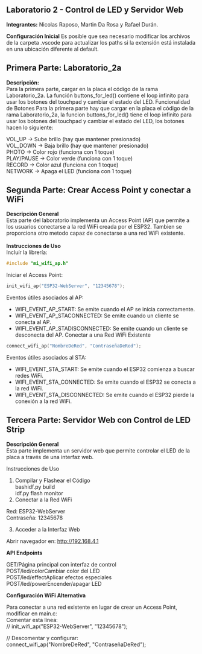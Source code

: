 ## Laboratorio 2 - Control de LED y Servidor Web

**Integrantes:** Nicolas Raposo, Martin Da Rosa y Rafael Durán.

**Configuración Inicial**
Es posible que sea necesario modificar los archivos de la carpeta .vscode para actualizar los paths si la extensión está instalada en una ubicación diferente al default.

## Primera Parte: Laboratorio_2a

**Descripción:**<br />
Para la primera parte, cargar en la placa el código de la rama Laboratorio_2a. La función buttons_for_led() contiene el loop infinito para usar los botones del touchpad y cambiar el estado del LED.
Funcionalidad de Botones
Para la primera parte hay que cargar en la placa el código de la rama Laboratorio_2a, la funcion buttons_for_led() tiene el loop infinito para usar los botones del touchpad y cambiar el estado del LED, los botones hacen lo siguiente:

VOL_UP -> Sube brillo     (hay que mantener presionado)<br />
VOL_DOWN -> Baja brillo   (hay que mantener presionado)<br />
PHOTO -> Color rojo       (funciona con 1 toque)<br />
PLAY/PAUSE -> Color verde (funciona con 1 toque)<br />
RECORD -> Color azul      (funciona con 1 toque)<br />
NETWORK -> Apaga el LED   (funciona con 1 toque)<br />

## Segunda Parte: Crear Access Point y conectar a WiFi
**Descripción General**<br />
Esta parte del laboratorio implementa un Access Point (AP) que permite a los usuarios conectarse a la red WiFi creada por el ESP32.
Tambien se proporciona otro metodo capaz de conectarse a una red WiFi existente.<br /><br />
**Instrucciones de Uso**<br />
Incluír la librería:<br />
```c
#include "mi_wifi_ap.h"
```
Iniciar el Access Point:<br />
```c
init_wifi_ap("ESP32-WebServer", "12345678");
```
Eventos útiles asociados al AP:<br />
- WIFI_EVENT_AP_START: Se emite cuando el AP se inicia correctamente.
- WIFI_EVENT_AP_STACONNECTED: Se emite cuando un cliente se conecta al AP.
- WIFI_EVENT_AP_STADISCONNECTED: Se emite cuando un cliente se desconecta del AP.
Conectar a una Red WiFi Existente<br />
```c
connect_wifi_ap("NombreDeRed", "ContraseñaDeRed");
```
Eventos útiles asociados al STA:<br />
- WIFI_EVENT_STA_START: Se emite cuando el ESP32 comienza a buscar redes WiFi.
- WIFI_EVENT_STA_CONNECTED: Se emite cuando el ESP32 se conecta a la red WiFi.
- WIFI_EVENT_STA_DISCONNECTED: Se emite cuando el ESP32 pierde la conexión a la red WiFi.

## Tercera Parte: Servidor Web con Control de LED Strip
**Descripción General**<br />
Esta parte implementa un servidor web que permite controlar el LED de la placa a través de una interfaz web.

Instrucciones de Uso<br />
1. Compilar y Flashear el Código<br />
bashidf.py build<br />
idf.py flash monitor<br />
2. Conectar a la Red WiFi<br />

Red: ESP32-WebServer<br />
Contraseña: 12345678<br />

3. Acceder a la Interfaz Web<br />

Abrir navegador en: http://192.168.4.1<br />

**API Endpoints**<br />

GET/Página principal con interfaz de control<br />
POST/led/colorCambiar color del LED<br />
POST/led/effectAplicar efectos especiales<br />
POST/led/powerEncender/apagar LED<br />

**Configuración WiFi Alternativa** <br />

Para conectar a una red existente en lugar de crear un Access Point, modificar en main.c:<br />
Comentar esta línea:<br />
// init_wifi_ap("ESP32-WebServer", "12345678");<br />

// Descomentar y configurar:<br />
connect_wifi_ap("NombreDeRed", "ContraseñaDeRed");<br />